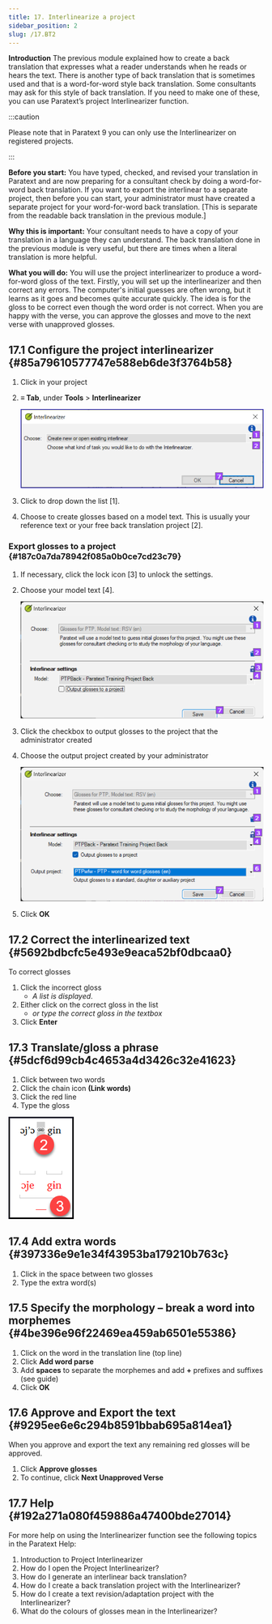 ```yaml
---
title: 17. Interlinearize a project
sidebar_position: 2
slug: /17.BT2
---
```




**Introduction**  The previous module explained how to create a back translation that expresses what a reader understands when he reads or hears the text. There is another type of back translation that is sometimes used and that is a word-for-word style back translation. Some consultants may ask for this style of back translation. If you need to make one of these, you can use Paratext’s project Interlinearizer function.


:::caution

Please note that in Paratext 9 you can only use the Interlinearizer on registered projects.

:::




**Before you start:** You have typed, checked, and revised your translation in Paratext and are now preparing for a consultant check by doing a word-for-word back translation. If you want to export the interlinear to a separate project, then before you can start, your administrator must have created a separate project for your word-for-word back translation. [This is separate from the readable back translation in the previous module.]


**Why this is important:** Your consultant needs to have a copy of your translation in a language they can understand. The back translation done in the previous module is very useful, but there are times when a literal translation is more helpful.


**What you will do:** You will use the project interlinearizer to produce a word-for-word gloss of the text. Firstly, you will set up the interlinearizer and then correct any errors. The computer's initial guesses are often wrong, but it learns as it goes and becomes quite accurate quickly. The idea is for the gloss to be correct even though the word order is not correct. When you are happy with the verse, you can approve the glosses and move to the next verse with unapproved glosses.


## 17.1 Configure the project interlinearizer {#85a79610577747e588eb6de3f3764b58}

1. Click in your project
1. **≡ Tab**, under **Tools** &gt; **Interlinearizer**

	![](/notion_imgs/1905854111.png)

1. Click to drop down the list [1].
1. Choose to create glosses based on a model text. This is usually your reference text or your free back translation project [2].

### Export glosses to a project  {#187c0a7da78942f085a0b0ce7cd23c79}

1. If necessary, click the lock icon [3] to unlock the settings.
1. Choose your model text [4].

	![](/notion_imgs/1443407551.png)

1. Click the checkbox to output glosses to the project that the administrator created
1. Choose the output project created by your administrator

	![](/notion_imgs/310119566.png)

1. Click **OK**

## 17.2 Correct the interlinearized text {#5692bdbcfc5e493e9eaca52bf0dbcaa0}


To correct glosses

1. Click the incorrect gloss
	- _A list is displayed_.
1. Either click on the correct gloss in the list
	- _or type the correct gloss in the textbox_
1. Click **Enter**

## 17.3 Translate/gloss a phrase {#5dcf6d99cb4c4653a4d3426c32e41623}


<div class='notion-row'>
<div class='notion-column' style={{width: 'calc((100% - (min(32px, 4vw) * 1)) * 0.5)'}}>

1. Click between two words
2. Click the chain icon  **(Link words)**
3. Click the red line
4. Type the gloss




</div><div className='notion-spacer' />

<div class='notion-column' style={{width: 'calc((100% - (min(32px, 4vw) * 1)) * 0.5)'}}>

![](/notion_imgs/576503207.png)

</div><div className='notion-spacer' />
</div>


## 17.4 Add extra words {#397336e9e1e34f43953ba179210b763c}

1. Click in the space between two glosses
1. Type the extra word(s)

## 17.5 Specify the morphology – break a word into morphemes {#4be396e96f22469ea459ab6501e55386}

1. Click on the word in the translation line (top line)
1. Click **Add word parse**
1. Add **spaces** to separate the morphemes and add **+** prefixes and suffixes (see guide)
1. Click **OK**

## 17.6 Approve and Export the text {#9295ee6e6c294b8591bbab695a814ea1}


When you approve and export the text any remaining red glosses will be approved.

1. Click **Approve glosses**
1. To continue, click **Next Unapproved Verse**

## 17.7 Help {#192a271a080f459886a47400bde27014}


For more help on using the Interlinearizer function see the following topics in the Paratext Help:

1. Introduction to Project Interlinearizer
1. How do I open the Project Interlinearizer?
1. How do I generate an interlinear back translation?
1. How do I create a back translation project with the Interlinearizer?
1. How do I create a text revision/adaptation project with the Interlinearizer?
1. What do the colours of glosses mean in the Interlinearizer?
